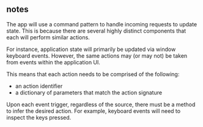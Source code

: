 ## notes

The app will use a command pattern to handle incoming requests to update state.
This is because there are several highly distinct components that each will perform similar actions.

For instance, application state will primarily be updated via window keyboard events.
However, the same actions may (or may not) be taken from events within the application UI.

This means that each action needs to be comprised of the following:

- an action identifier
- a dictionary of parameters that match the action signature

Upon each event trigger, regardless of the source, there must be a method to infer the desired action.
For example, keyboard events will need to inspect the keys pressed.
